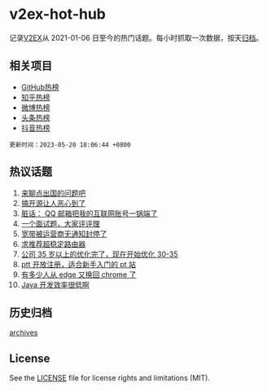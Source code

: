 # v2ex-hot-hub

 记录[V2EX](https://www.v2ex.com/)从 2021-01-06 日至今的热门话题。每小时抓取一次数据，按天[归档](archives)。
 
 ## 相关项目

- [GitHub热榜](https://github.com/lonnyzhang423/github-hot-hub)
- [知乎热榜](https://github.com/lonnyzhang423/zhihu-hot-hub)
- [微博热榜](https://github.com/lonnyzhang423/weibo-hot-hub)
- [头条热榜](https://github.com/lonnyzhang423/toutiao-hot-hub)
- [抖音热榜](https://github.com/lonnyzhang423/douyin-hot-hub)


 `更新时间：2023-05-20 18:06:44 +0800`

## 热议话题

1. [来聊点出国的问题吧](https://www.v2ex.com/t/941463)
1. [搞开源让人恶心到了](https://www.v2ex.com/t/941357)
1. [脏话： QQ 邮箱把我的互联网账号一锅端了](https://www.v2ex.com/t/941408)
1. [一个面试题，大家评评理](https://www.v2ex.com/t/941363)
1. [宽带被运营商无通知封停了](https://www.v2ex.com/t/941436)
1. [求推荐超稳定路由器](https://www.v2ex.com/t/941489)
1. [公司 35 岁以上的优化完了，现在开始优化 30-35](https://www.v2ex.com/t/941475)
1. [ptt 开放注册，适合新手入门的 pt 站](https://www.v2ex.com/t/941465)
1. [有多少人从 edge 又换回 chrome 了](https://www.v2ex.com/t/941504)
1. [Java 开发效率很低啊](https://www.v2ex.com/t/941452)

## 历史归档

[archives](archives)

## License

See the [LICENSE](LICENSE) file for license rights and limitations (MIT).

